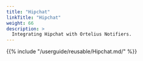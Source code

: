 ```yaml
---
title: "Hipchat"
linkTitle: "Hipchat"
weight: 66
description: >
  Integrating Hipchat with Ortelius Notifiers.
---
```

{{% include "/userguide/reusable/Hipchat.md/" %}}

